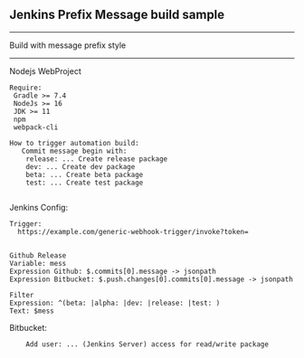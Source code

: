 ## Jenkins Prefix Message build sample ##

****************************************
 Build with message prefix style
****************************************

Nodejs WebProject
```
Require:
 Gradle >= 7.4
 NodeJs >= 16
 JDK >= 11
 npm
 webpack-cli

How to trigger automation build:  
   Commit message begin with:
    release: ... Create release package
    dev: ... Create dev package
    beta: ... Create beta package
    test: ... Create test package
     
```

Jenkins Config:

```
Trigger:
  https://example.com/generic-webhook-trigger/invoke?token=


Github Release 
Variable: mess
Expression Github: $.commits[0].message -> jsonpath 
Expression Bitbucket: $.push.changes[0].commits[0].message -> jsonpath 
  
Filter
Expression: ^(beta: |alpha: |dev: |release: |test: )
Text: $mess  

```

Bitbucket:
```
    Add user: ... (Jenkins Server) access for read/write package
```
